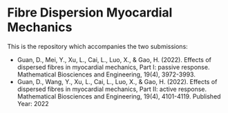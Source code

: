 # Fibre Dispersion Myocardial Mechanics

This is the repository which accompanies the two submissions:

* Guan, D., Mei, Y., Xu, L., Cai, L., Luo, X., & Gao, H. (2022). Effects of dispersed fibres in myocardial mechanics, Part I: passive response. Mathematical Biosciences and Engineering, 19(4), 3972-3993.
* Guan, D., Wang, Y., Xu, L., Cai, L., Luo, X., & Gao, H. (2022). Effects of dispersed fibres in myocardial mechanics, Part II: active response. Mathematical Biosciences and Engineering, 19(4), 4101-4119.
Published Year: 2022

